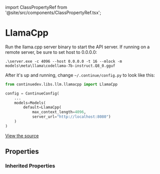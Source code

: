 import ClassPropertyRef from '@site/src/components/ClassPropertyRef.tsx';

# LlamaCpp

Run the llama.cpp server binary to start the API server. If running on a remote server, be sure to set host to 0.0.0.0:

```shell
.\server.exe -c 4096 --host 0.0.0.0 -t 16 --mlock -m models\meta\llama\codellama-7b-instruct.Q8_0.gguf
```

After it's up and running, change `~/.continue/config.py` to look like this:

```python title="~/.continue/config.py"
from continuedev.libs.llm.llamacpp import LlamaCpp

config = ContinueConfig(
    ...
    models=Models(
        default=LlamaCpp(
            max_context_length=4096,
            server_url="http://localhost:8080")
    )
)
```

[View the source](https://github.com/continuedev/continue/blob/main/server/continuedev/libs/llm/libs/llm/llamacpp.py)

## Properties

<ClassPropertyRef name='server_url' details='{&quot;title&quot;: &quot;Server Url&quot;, &quot;description&quot;: &quot;URL of the server&quot;, &quot;default&quot;: &quot;http://localhost:8080&quot;, &quot;type&quot;: &quot;string&quot;}' required={false} default="http://localhost:8080"/>
<ClassPropertyRef name='llama_cpp_args' details='{&quot;title&quot;: &quot;Llama Cpp Args&quot;, &quot;description&quot;: &quot;A list of additional arguments to pass to llama.cpp. See [here](https://github.com/ggerganov/llama.cpp/tree/master/examples/server#api-endpoints) for the complete catalog of options.&quot;, &quot;default&quot;: {&quot;stop&quot;: [&quot;[INST]&quot;]}, &quot;type&quot;: &quot;object&quot;}' required={false} default="{&#x27;stop&#x27;: [&#x27;[INST]&#x27;]}"/>


### Inherited Properties

<ClassPropertyRef name='title' details='{&quot;title&quot;: &quot;Title&quot;, &quot;description&quot;: &quot;A title that will identify this model in the model selection dropdown&quot;, &quot;type&quot;: &quot;string&quot;}' required={false} default=""/>
<ClassPropertyRef name='unique_id' details='{&quot;title&quot;: &quot;Unique Id&quot;, &quot;description&quot;: &quot;The unique ID of the user.&quot;, &quot;type&quot;: &quot;string&quot;}' required={false} default=""/>
<ClassPropertyRef name='model' details='{&quot;title&quot;: &quot;Model&quot;, &quot;description&quot;: &quot;The name of the model to be used (e.g. gpt-4, codellama)&quot;, &quot;default&quot;: &quot;llamacpp&quot;, &quot;type&quot;: &quot;string&quot;}' required={false} default="llamacpp"/>
<ClassPropertyRef name='system_message' details='{&quot;title&quot;: &quot;System Message&quot;, &quot;description&quot;: &quot;A system message that will always be followed by the LLM&quot;, &quot;type&quot;: &quot;string&quot;}' required={false} default=""/>
<ClassPropertyRef name='context_length' details='{&quot;title&quot;: &quot;Context Length&quot;, &quot;description&quot;: &quot;The maximum context length of the LLM in tokens, as counted by count_tokens.&quot;, &quot;default&quot;: 2048, &quot;type&quot;: &quot;integer&quot;}' required={false} default="2048"/>
<ClassPropertyRef name='stop_tokens' details='{&quot;title&quot;: &quot;Stop Tokens&quot;, &quot;description&quot;: &quot;Tokens that will stop the completion.&quot;, &quot;type&quot;: &quot;array&quot;, &quot;items&quot;: {&quot;type&quot;: &quot;string&quot;}}' required={false} default=""/>
<ClassPropertyRef name='temperature' details='{&quot;title&quot;: &quot;Temperature&quot;, &quot;description&quot;: &quot;The temperature of the completion.&quot;, &quot;type&quot;: &quot;number&quot;}' required={false} default=""/>
<ClassPropertyRef name='top_p' details='{&quot;title&quot;: &quot;Top P&quot;, &quot;description&quot;: &quot;The top_p of the completion.&quot;, &quot;type&quot;: &quot;number&quot;}' required={false} default=""/>
<ClassPropertyRef name='top_k' details='{&quot;title&quot;: &quot;Top K&quot;, &quot;description&quot;: &quot;The top_k of the completion.&quot;, &quot;type&quot;: &quot;integer&quot;}' required={false} default=""/>
<ClassPropertyRef name='presence_penalty' details='{&quot;title&quot;: &quot;Presence Penalty&quot;, &quot;description&quot;: &quot;The presence penalty Aof the completion.&quot;, &quot;type&quot;: &quot;number&quot;}' required={false} default=""/>
<ClassPropertyRef name='frequency_penalty' details='{&quot;title&quot;: &quot;Frequency Penalty&quot;, &quot;description&quot;: &quot;The frequency penalty of the completion.&quot;, &quot;type&quot;: &quot;number&quot;}' required={false} default=""/>
<ClassPropertyRef name='timeout' details='{&quot;title&quot;: &quot;Timeout&quot;, &quot;description&quot;: &quot;Set the timeout for each request to the LLM. If you are running a local LLM that takes a while to respond, you might want to set this to avoid timeouts.&quot;, &quot;default&quot;: 300, &quot;type&quot;: &quot;integer&quot;}' required={false} default="300"/>
<ClassPropertyRef name='verify_ssl' details='{&quot;title&quot;: &quot;Verify Ssl&quot;, &quot;description&quot;: &quot;Whether to verify SSL certificates for requests.&quot;, &quot;type&quot;: &quot;boolean&quot;}' required={false} default=""/>
<ClassPropertyRef name='ca_bundle_path' details='{&quot;title&quot;: &quot;Ca Bundle Path&quot;, &quot;description&quot;: &quot;Path to a custom CA bundle to use when making the HTTP request&quot;, &quot;type&quot;: &quot;string&quot;}' required={false} default=""/>
<ClassPropertyRef name='proxy' details='{&quot;title&quot;: &quot;Proxy&quot;, &quot;description&quot;: &quot;Proxy URL to use when making the HTTP request&quot;, &quot;type&quot;: &quot;string&quot;}' required={false} default=""/>
<ClassPropertyRef name='headers' details='{&quot;title&quot;: &quot;Headers&quot;, &quot;description&quot;: &quot;Headers to use when making the HTTP request&quot;, &quot;type&quot;: &quot;object&quot;, &quot;additionalProperties&quot;: {&quot;type&quot;: &quot;string&quot;}}' required={false} default=""/>
<ClassPropertyRef name='prompt_templates' details='{&quot;title&quot;: &quot;Prompt Templates&quot;, &quot;description&quot;: &quot;A dictionary of prompt templates that can be used to customize the behavior of the LLM in certain situations. For example, set the \&quot;edit\&quot; key in order to change the prompt that is used for the /edit slash command. Each value in the dictionary is a string templated in mustache syntax, and filled in at runtime with the variables specific to the situation OR an instance of the PromptTemplate class if you want to control other parameters. See the documentation for more information.&quot;, &quot;default&quot;: {&quot;edit&quot;: {&quot;model&quot;: null, &quot;temperature&quot;: null, &quot;top_p&quot;: null, &quot;top_k&quot;: null, &quot;presence_penalty&quot;: null, &quot;frequency_penalty&quot;: null, &quot;stop&quot;: [&quot;[/CODE]&quot;], &quot;max_tokens&quot;: 600, &quot;functions&quot;: null, &quot;prompt&quot;: &quot;[CODE]\n{{{code_to_edit}}}\n[/CODE]\n[INST]\nYou are an expert programmer and personal assistant, here is your task: \&quot;Rewrite the above code in order to {{{user_input}}}\&quot;\n\nYour answer should start with a [CODE] tag and end with a [/CODE] tag.\n[/INST] Sure! Here&#x27;s the code you requested:\n[CODE]&quot;, &quot;raw&quot;: true}}, &quot;type&quot;: &quot;object&quot;}' required={false} default="{&#x27;edit&#x27;: {&#x27;model&#x27;: None, &#x27;temperature&#x27;: None, &#x27;top_p&#x27;: None, &#x27;top_k&#x27;: None, &#x27;presence_penalty&#x27;: None, &#x27;frequency_penalty&#x27;: None, &#x27;stop&#x27;: [&#x27;[/CODE]&#x27;], &#x27;max_tokens&#x27;: 600, &#x27;functions&#x27;: None, &#x27;prompt&#x27;: &#x27;[CODE]\n{{{code_to_edit}}}\n[/CODE]\n[INST]\nYou are an expert programmer and personal assistant, here is your task: &quot;Rewrite the above code in order to {{{user_input}}}&quot;\n\nYour answer should start with a [CODE] tag and end with a [/CODE] tag.\n[/INST] Sure! Here\&#x27;s the code you requested:\n[CODE]&#x27;, &#x27;raw&#x27;: True}}"/>
<ClassPropertyRef name='api_key' details='{&quot;title&quot;: &quot;Api Key&quot;, &quot;description&quot;: &quot;The API key for the LLM provider.&quot;, &quot;type&quot;: &quot;string&quot;}' required={false} default=""/>
